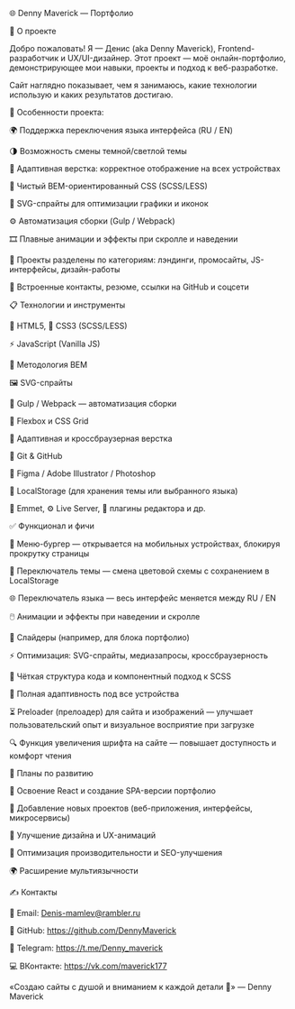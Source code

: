 🌐 Denny Maverick — Портфолио

🎯 О проекте


Добро пожаловать!
Я — Денис (aka Denny Maverick), Frontend-разработчик и UX/UI-дизайнер.
Этот проект — моё онлайн-портфолио, демонстрирующее мои навыки, проекты и подход к веб-разработке.


Сайт наглядно показывает, чем я занимаюсь, какие технологии использую и каких результатов достигаю.

🧩 Особенности проекта:

🌍 Поддержка переключения языка интерфейса (RU / EN)

🌗 Возможность смены темной/светлой темы

📱 Адаптивная верстка: корректное отображение на всех устройствах

💎 Чистый BEM-ориентированный CSS (SCSS/LESS)

🧠 SVG-спрайты для оптимизации графики и иконок

⚙️ Автоматизация сборки (Gulp / Webpack)

🎞️ Плавные анимации и эффекты при скролле и наведении

🧰 Проекты разделены по категориям: лэндинги, промосайты, JS-интерфейсы, дизайн-работы

📇 Встроенные контакты, резюме, ссылки на GitHub и соцсети


📋 Технологии и инструменты

🧱 HTML5, 🎨 CSS3 (SCSS/LESS)

⚡ JavaScript (Vanilla JS)

🧩 Методология BEM

🖼️ SVG-спрайты

🧰 Gulp / Webpack — автоматизация сборки

🧭 Flexbox и CSS Grid

📱 Адаптивная и кроссбраузерная верстка

🧠 Git & GitHub

🎨 Figma / Adobe Illustrator / Photoshop

💾 LocalStorage (для хранения темы или выбранного языка)

🧮 Emmet, ⚙️ Live Server, 🧩 плагины редактора и др.



✅ Функционал и фичи

🍔 Меню-бургер — открывается на мобильных устройствах, блокируя прокрутку страницы

🔄 Переключатель темы — смена цветовой схемы с сохранением в LocalStorage

🌐 Переключатель языка — весь интерфейс меняется между RU / EN

🖱️ Анимации и эффекты при наведении и скролле

🧩 Слайдеры (например, для блока портфолио)

⚡ Оптимизация: SVG-спрайты, медиазапросы, кроссбраузерность

🧱 Чёткая структура кода и компонентный подход к SCSS

📱 Полная адаптивность под все устройства

⏳ Preloader (прелоадер) для сайта и изображений — улучшает пользовательский опыт и визуальное восприятие при загрузке

🔍 Функция увеличения шрифта на сайте — повышает доступность и комфорт чтения

🌟 Планы по развитию

🔧 Освоение React и создание SPA-версии портфолио

🧠 Добавление новых проектов (веб-приложения, интерфейсы, микросервисы)

🎨 Улучшение дизайна и UX-анимаций

🚀 Оптимизация производительности и SEO-улучшения

🌍 Расширение мультиязычности

✍️ Контакты

📧 Email: Denis-mamlev@rambler.ru

🐙 GitHub: https://github.com/DennyMaverick

💬 Telegram: https://t.me/Denny_maverick

💻 ВКонтакте: https://vk.com/maverick177

«Создаю сайты с душой и вниманием к каждой детали 💚»
— Denny Maverick
